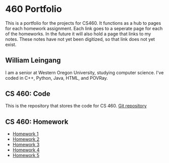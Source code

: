 
<header>
	<title>
		Portfolio
	</title>
</header>

<body>
	<h1>
		460 Portfolio 
	</h1>
	<p>
		This is a portfolio for the projects for CS460. It functions as a hub to pages for each homework assignment.
		Each link goes to a seperate page for each of the homeworks. In the future it will also hold
		a page that links to my notes. These notes have not yet been digitized, so that link does not yet exist.
	</p>
    <h2>
        William Leingang
    </h2>
    <p class="view">
		I am a senior at Western Oregon University, studying computer science. I've coded in C++, Python, Java, HTML, and POVRay.
    </p>
	<section>
		<h2>
			CS 460: Code
		</h2>
		<p>
			This is the repository that stores the code for CS 460. <a href="https://github.com/Hindelburg/Website1"> Git repository</a>
		</p>
		<h2>
			CS 460: Homework
		</h2>
		<p>
			<ul>
				<li>
					<a href="Homework/homework1/">
						Homework 1
					</a>
				</li>
				<li>
					<a href="Homework/homework2/">
						Homework 2
					</a>
				</li>
				<li>
					<a href="Homework/homework3/">
						Homework 3
					</a>
				</li>
				<li>
					<a href="Homework/homework4/">
						Homework 4
					</a>
				</li>
				<li>
					<a href="Homework/homework5/">
						Homework 5
					</a>
				</li>
			</ul>
		</p>
	</section>
</body>


